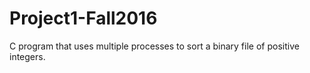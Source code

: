 # Project1-Fall2016
C program that uses multiple processes to sort a binary file of positive integers.
